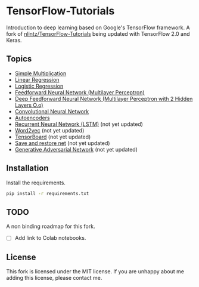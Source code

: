 # TensorFlow-Tutorials

Introduction to deep learning based on Google's TensorFlow framework.  A fork of [nlintz/TensorFlow-Tutorials](https://github.com/nlintz/TensorFlow-Tutorials) being updated with TensorFlow 2.0 and Keras.

## Topics
* [Simple Multiplication](00_multiply.ipynb)
* [Linear Regression](01_linear_regression.ipynb)
* [Logistic Regression](02_logistic_regression.ipynb)
* [Feedforward Neural Network (Multilayer Perceptron)](03_net.ipynb)
* [Deep Feedforward Neural Network (Multilayer Perceptron with 2 Hidden Layers O.o)](04_modern_net.ipynb)
* [Convolutional Neural Network](05_convolutional_net.ipynb)
* [Autoencoders](06_autoencoder.ipynb)
* [Recurrent Neural Network (LSTM)](07_lstm.ipynb) (not yet updated)
* [Word2vec](08_word2vec.ipynb) (not yet updated)
* [TensorBoard](09_tensorboard.ipynb) (not yet updated)
* [Save and restore net](10_save_restore_net.ipynb) (not yet updated)
* [Generative Adversarial Network](11_gan.ipynb) (not yet updated)

## Installation
Install the requirements.

```sh
pip install -r requirements.txt
```

## TODO
A non binding roadmap for this fork.

- [ ] Add link to Colab notebooks.

## License

This fork is licensed under the MIT license. If you are unhappy about me adding this license, please contact me.
